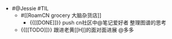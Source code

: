- #@Jessie #TIL 
    - #[[RoamCN grocery 大脑杂货店]]
        - {{[[DONE]]}} push cn社区中@笔记爱好者 整理图谱的思考 
    - {{[[TODO]]}} 跟进老黄[[H]]的面对面进展 @多多
